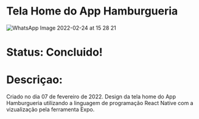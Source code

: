 # Tela Home do App Hamburgueria
![WhatsApp Image 2022-02-24 at 15 28 21](https://user-images.githubusercontent.com/64658440/155587405-2e322cab-db49-4dd4-9f37-e433e3cb7ad6.jpeg)

# Status: Concluido!

# Descriçao: 
Criado no dia 07 de fevereiro de 2022. Design da tela home do App Hamburgueria utilizando a linguagem de programação React Native com a vizualização pela ferramenta Expo.
